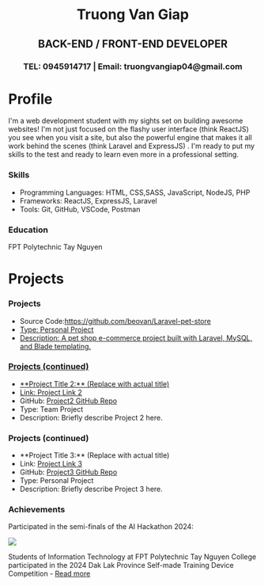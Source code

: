 
<h1 align="center">Truong Van Giap</h1>
<h2 align="center">BACK-END / FRONT-END DEVELOPER</h1>
<h3 align="center">TEL: 0945914717 | Email: truongvangiap04@gmail.com</h1>

<h1  align="left" >Profile</h1>
<p align="left">I'm a web development student with my sights set on building awesome websites! I'm not just focused on the flashy user interface (think ReactJS) you see when you visit a site, but also the powerful engine that makes it all work behind the scenes (think Laravel and ExpressJS) . I'm ready to put my skills to the test and ready to learn even more in a professional setting.
</p>
 <section>
    <h3>Skills</h3>
    <ul>
      <li>Programming Languages: HTML, CSS,SASS, JavaScript, NodeJS, PHP </li>
      <li>Frameworks: ReactJS, ExpressJS, Laravel </li>
      <li>Tools: Git, GitHub, VSCode, Postman </li>
    </ul>
  </section>

  <section>
    <h3>Education</h3>
    <p>FPT Polytechnic Tay Nguyen</p>
  </section>
<h1>Projects</h1>
<section>
  <h3>Projects</h3>
  <ul>
    <li>Source Code:<a href="https://github.com/beovan/Laravel-pet-store"/>https://github.com/beovan/Laravel-pet-store</li>
    <li>Type: Personal Project</li>
    <li>Description: A pet shop e-commerce project built with Laravel, MySQL, and Blade templating.</li>
  </ul>
</section>

<section>
  <h3>Projects (continued)</h3>  <ul>
    <li>**Project Title 2:** (Replace with actual title)</li>
    <li>Link: <a href="https://your-project-link-2">Project Link 2</a></li>  <li>GitHub: <a href="https://github.com/yourusername/project2">Project2 GitHub Repo</a></li>  <li>Type: Team Project</li>  <li>Description: Briefly describe Project 2 here.</li>  </ul>
</section>

<section>
  <h3>Projects (continued)</h3>  <ul>
    <li>**Project Title 3:** (Replace with actual title)</li>
    <li>Link: <a href="https://your-project-link-3">Project Link 3</a></li>  <li>GitHub: <a href="https://github.com/yourusername/project3">Project3 GitHub Repo</a></li>  <li>Type: Personal Project</li>  <li>Description: Briefly describe Project 3 here.</li>  </ul>
</section>

  <section>
    <h3>Achievements</h3>
    <p>Participated in the semi-finals of the AI Hackathon 2024: </p>
   <img src="https://github.com/beovan/beovan/blob/main/FPT%20EDU%20HAKATHON%202024.jpg">
    <p>Students of Information Technology at FPT Polytechnic Tay Nguyen College participated in the 2024 Dak Lak Province Self-made Training Device Competition - <a href="https://feji.us/fuzh46">Read more</a></p>
  </section>


